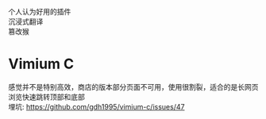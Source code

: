 个人认为好用的插件  
沉浸式翻译  
篡改猴  

# Vimium C 
感觉并不是特别高效，商店的版本部分页面不可用，使用很割裂，适合的是长网页浏览快速跳转顶部和底部  
埋坑: https://github.com/gdh1995/vimium-c/issues/47


